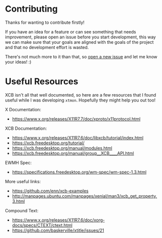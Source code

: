 # Contributing

Thanks for wanting to contribute firstly!

If you have an idea for a feature or can see something that needs improvement,
please open an issue before you start development, this way we can make sure
that your goals are aligned with the goals of the project and that no
development effort is wasted.

There's not much more to it than that, so [open a new
issue](https://github.com/vimist/xtmon/issues/new) and let me know your ideas!
:)

# Useful Resources

XCB isn't all that well documented, so here are a few resources that I found
useful while I was developing `xtmon`. Hopefully they might help you out too!

X Documentation:
 - https://www.x.org/releases/X11R7.7/doc/xproto/x11protocol.html

XCB Documentation:
 - https://www.x.org/releases/X11R7.6/doc/libxcb/tutorial/index.html
 - https://xcb.freedesktop.org/tutorial/
 - https://xcb.freedesktop.org/manual/modules.html
 - https://xcb.freedesktop.org/manual/group__XCB____API.html

EWMH Spec:
 - https://specifications.freedesktop.org/wm-spec/wm-spec-1.3.html

More useful links:
 - https://github.com/enn/xcb-examples
 - http://manpages.ubuntu.com/manpages/xenial/man3/xcb_get_property.3.html

Compound Text:
 - https://www.x.org/releases/X11R7.6/doc/xorg-docs/specs/CTEXT/ctext.html
 - https://github.com/baskerville/xtitle/issues/21

